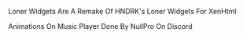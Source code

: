 Loner Widgets Are A Remake Of HNDRK's Loner Widgets For XenHtml


Animations On Music Player Done By NullPro On Discord

